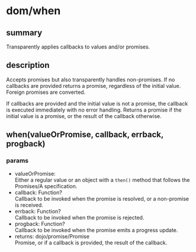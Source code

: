 # dom/when

## summary
  Transparently applies callbacks to values and/or promises.
## description
 Accepts promises but also transparently handles non-promises. If no callbacks are provided returns a promise, regardless  of the initial value. Foreign promises are converted.

 If callbacks are provided and the initial value is not a promise, the callback is executed immediately with no error handling. Returns a promise if the initial value is a promise, or the result of the callback otherwise.
 
## when(valueOrPromise, callback, errback, progback)
### params
* valueOrPromise:  
      Either a regular value or an object with a `then()` method that
      follows the Promises/A specification.
* callback: Function?  
      Callback to be invoked when the promise is resolved, or a non-promise
      is received.
* errback: Function?  
      Callback to be invoked when the promise is rejected.
* progback: Function?  
      Callback to be invoked when the promise emits a progress update.
* returns: dojo/promise/Promise  
      Promise, or if a callback is provided, the result of the callback.